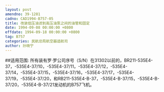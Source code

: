 ```yaml
---
layout: post
amendno: 39-1281
cadno: CAD1994-B757-05
title: 改装低压油滤到高压油泵之间的油管和固定
date: 1994-09-08 00:00:00 +0800
effdate: 1994-09-18 00:00:00 +0800
tag: B757
categories: 民航总局航空器适航司
author: 孙晓宁
---
```


##适用范围:
所有装有罗·罗公司序号（S/N）在31302以前的，BR211-535E4-37，-535E4-37/10，-535E4-37/11，-535E4-37/12，-535E4-37/14，-535E4-37/15，-535E4-37/16，-535E4-37/17，-535E4-37/19，-535E4-37/20，和RB211-535E4-B-37，-535E4-B-37/15，-535E4-B-37/20，-535E4-B-37/21发动机的B757飞机。

